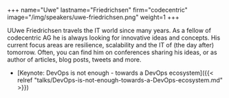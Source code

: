 +++
name="Uwe"
lastname="Friedrichsen"
firm="codecentric"
image="/img/speakers/uwe-friedrichsen.png"
weight=1
+++

UUwe Friedrichsen travels the IT world since many years. As a fellow of codecentric AG he is always looking for innovative ideas and concepts. His current focus areas are resilience, scalability and the IT of (the day after) tomorrow. Often, you can find him on conferences sharing his ideas, or as author of articles, blog posts, tweets and more. 


* [Keynote: DevOps is not enough - towards a DevOps ecosystem]({{< relref "talks/DevOps-is-not-enough-towards-a-DevOps-ecosystem.md" >}})
